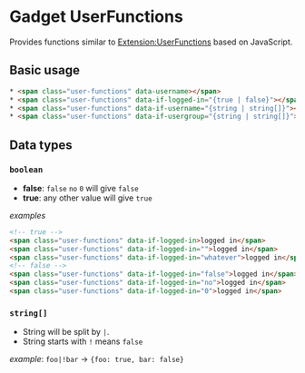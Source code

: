 # Gadget UserFunctions

Provides functions similar to [Extension:UserFunctions](https://www.mediawiki.org/wiki/Extension:UserFunctions) based on JavaScript.

## Basic usage

```html
* <span class="user-functions" data-username></span>
* <span class="user-functions" data-if-logged-in="{true | false}"></span>
* <span class="user-functions" data-if-username="{string | string[]}"></span>
* <span class="user-functions" data-if-usergroup="{string | string[]}"></span>
```

## Data types

### `boolean`

- **false**: `false` `no` `0` will give `false`
- **true**: any other value will give `true`

_examples_

```html
<!-- true -->
<span class="user-functions" data-if-logged-in>logged in</span>
<span class="user-functions" data-if-logged-in="">logged in</span>
<span class="user-functions" data-if-logged-in="whatever">logged in</span>
<!-- false -->
<span class="user-functions" data-if-logged-in="false">logged in</span>
<span class="user-functions" data-if-logged-in="no">logged in</span>
<span class="user-functions" data-if-logged-in="0">logged in</span>
```

### `string[]`

- String will be split by `|`.
- String starts with `!` means `false`

_example_: `foo|!bar` → `{foo: true, bar: false}`